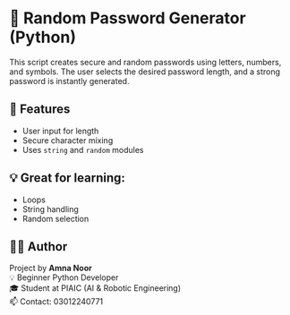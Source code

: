 # 🔐 Random Password Generator (Python)

This script creates secure and random passwords using letters, numbers, and symbols. The user selects the desired password length, and a strong password is instantly generated.

## 🔧 Features
- User input for length
- Secure character mixing
- Uses `string` and `random` modules

## 💡 Great for learning:
- Loops
- String handling
- Random selection

## 👩‍💻 Author
Project by **Amna Noor**  
💡 Beginner Python Developer  
🎓 Student at PIAIC (AI & Robotic Engineering)  
📫 Contact: 03012240771
